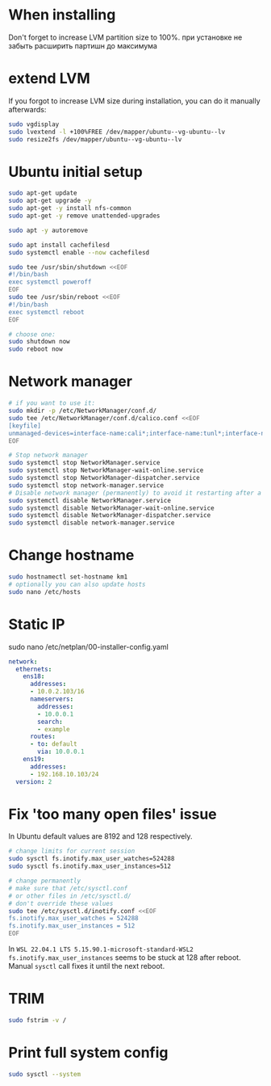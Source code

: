 
# When installing

Don't forget to increase LVM partition size to 100%.
при установке не забыть расширить партишн до максимума

# extend LVM

If you forgot to increase LVM size during installation,
you can do it manually afterwards:

```bash
sudo vgdisplay
sudo lvextend -l +100%FREE /dev/mapper/ubuntu--vg-ubuntu--lv
sudo resize2fs /dev/mapper/ubuntu--vg-ubuntu--lv
```

# Ubuntu initial setup

```bash
sudo apt-get update
sudo apt-get upgrade -y
sudo apt-get -y install nfs-common
sudo apt-get -y remove unattended-upgrades

sudo apt -y autoremove

sudo apt install cachefilesd
sudo systemctl enable --now cachefilesd

sudo tee /usr/sbin/shutdown <<EOF
#!/bin/bash
exec systemctl poweroff
EOF
sudo tee /usr/sbin/reboot <<EOF
#!/bin/bash
exec systemctl reboot
EOF

# choose one:
sudo shutdown now
sudo reboot now
```

# Network manager

```bash
# if you want to use it:
sudo mkdir -p /etc/NetworkManager/conf.d/
sudo tee /etc/NetworkManager/conf.d/calico.conf <<EOF
[keyfile]
unmanaged-devices=interface-name:cali*;interface-name:tunl*;interface-name:vxlan.calico;interface-name:vxlan-v6.calico;interface-name:wireguard.cali;interface-name:wg-v6.cali
EOF

# Stop network manager
sudo systemctl stop NetworkManager.service
sudo systemctl stop NetworkManager-wait-online.service
sudo systemctl stop NetworkManager-dispatcher.service
sudo systemctl stop network-manager.service
# Disable network manager (permanently) to avoid it restarting after a reboot
sudo systemctl disable NetworkManager.service
sudo systemctl disable NetworkManager-wait-online.service
sudo systemctl disable NetworkManager-dispatcher.service
sudo systemctl disable network-manager.service
```

# Change hostname

```bash
sudo hostnamectl set-hostname km1
# optionally you can also update hosts
sudo nano /etc/hosts
```

# Static IP

sudo nano /etc/netplan/00-installer-config.yaml
```yaml
network:
  ethernets:
    ens18:
      addresses:
      - 10.0.2.103/16
      nameservers:
        addresses:
        - 10.0.0.1
        search:
        - example
      routes:
      - to: default
        via: 10.0.0.1
    ens19:
      addresses:
      - 192.168.10.103/24
  version: 2
```

# Fix 'too many open files' issue

In Ubuntu default values are 8192 and 128 respectively.

```bash
# change limits for current session
sudo sysctl fs.inotify.max_user_watches=524288
sudo sysctl fs.inotify.max_user_instances=512

# change permanently
# make sure that /etc/sysctl.conf
# or other files in /etc/sysctl.d/
# don't override these values
sudo tee /etc/sysctl.d/inotify.conf <<EOF
fs.inotify.max_user_watches = 524288
fs.inotify.max_user_instances = 512
EOF
```

In `WSL 22.04.1 LTS 5.15.90.1-microsoft-standard-WSL2`
`fs.inotify.max_user_instances` seems to be stuck at 128 after reboot.
Manual `sysctl` call fixes it until the next reboot.

# TRIM

```bash
sudo fstrim -v /
```

# Print full system config

```bash
sudo sysctl --system
```

